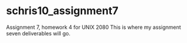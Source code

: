 # schris10_assignment7
Assignment 7, homework 4 for UNIX 2080
This is where my assignment seven deliverables will go.
